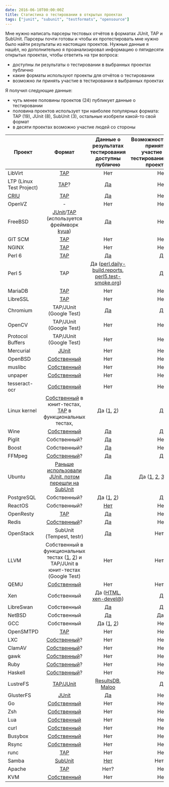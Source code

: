 ```yaml
---
date: 2016-06-10T00:00:00Z
title: Статистика о тестировании в открытых проектах
tags: ["junit", "subunit", "testformats", "opensource"]
---
```


Мне нужно написать парсеры тестовых отчётов в форматах JUnit, TAP и SubUnit.
Парсеры почти готовы и чтобы их протестировать мне нужно было найти результаты
из настоящих проектов. Нужные данные я нашёл, но дополнительно я проанализировал
информацию о пятидесяти открытых проектах, чтобы ответить на три вопроса:

* доступны ли результаты о тестировании в выбранных проектах публично
* какие форматы используют проекты для отчётов о тестировании
* возможно ли принять участие в тестировании в выбранных проектах

Я получил следующие данные:

* чуть менее половины проектов (24) публикует данные о тестировании
* половина проектов использует три наиболее популярных формата: TAP (19), JUnit
(8), SubUnit (3), остальные изобрели какой-то свой формат
* в десяти проектах возможно участие людей со стороны

| Проект		 | Формат			| Данные о результатах тестирования доступны публично | Возможность принять участие в тестировании проекта |
| -------------- |:----------------:|:-------------------:|------:
| LibVirt        | [TAP](https://libvirt.org/testtck.html) | Нет | Нет |
| LTP (Linux Test Project) | [TAP](https://www.mail-archive.com/ltp-list@lists.sourceforge.net/msg21870.html)? | [Да](http://www.lineo.co.jp/ltp/linux-4.3-results/result.html) | Нет |
| [CRIU](https://criu.org/)	  | [TAP](https://github.com/xemul/criu/commit/c4e13bc92816fa049a46fbc491a62098e422948c) | [Да](https://ci.openvz.org/view/CRIU/job/CRIU/job/CRIU-ppc64le/branch/criu-dev/102/tapResults/) | Нет |
| OpenVZ  | - | Нет | Нет |
| FreeBSD | [JUnit](https://www.freebsd.org/news/status/report-2014-10-2014-12.html#Jenkins-Continuous-Integration-for-FreeBSD)/[TAP](https://lists.freebsd.org/pipermail/freebsd-testing/2013-November/000095.html) (используется фреймворк [kyua](https://github.com/jmmv/kyua)) | [Да](https://jenkins.freebsd.org/job/FreeBSD_HEAD/95/testReport/) | Нет
| GIT SCM | [TAP](https://github.com/git/git/tree/master/t) | Нет | Нет
| NGINX   | [TAP](http://hg.nginx.org/nginx-tests/)  | Нет | Нет
| Perl 6  | [TAP](https://github.com/perl6/roast)  | [Да](http://www.cpantesters.org/) | [Да](http://wiki.cpantesters.org/wiki/QuickStart) |
| Perl 5   | TAP | Да ([perl.daily-build.reports](http://www.nntp.perl.org/group/perl.daily-build.reports/), [perl5.test-smoke.org](http://perl5.test-smoke.org/)) | Да
| MariaDB | [TAP](https://dev.mysql.com/doc/mysqltest/2.0/en/unit-tests.html) | Нет | Нет
| LibreSSL | [TAP](https://github.com/libressl-portable/portable/commit/b28e5bedab4ebddd9f93816150832c591bcd4c3e) | Нет | Нет
| Chromium | TAP/JUnit (Google Test) | [Да](https://test-results.appspot.com/) | [Да](http://test-results.appspot.com/) | Да?
| OpenCV   | TAP/JUnit (Google Test) | Нет | Нет
| Protocol Buffers | TAP/JUnit (Google Test) | Нет | Нет
| Mercurial | [JUnit](https://www.mercurial-scm.org/pipermail/mercurial-devel/2014-August/060470.html) | Нет | Нет
| OpenBSD | [Собственный](http://cvsweb.openbsd.org/cgi-bin/cvsweb/src/regress/) | Нет | Нет |
| muslibc | [Собственный](http://nsz.repo.hu/git/?p=libc-test) | Нет | Нет
| unpaper | [Собственный](https://github.com/Flameeyes/unpaper) | Нет | Нет
| tesseract-ocr | [Собственный](https://github.com/tesseract-ocr/tesseract/tree/master/testing) | Нет | Нет
| Linux kernel | [Собственный](https://git.kernel.org/cgit/linux/kernel/git/torvalds/linux.git/tree/tools/testing/selftests) в юнит-тестах, [TAP](https://github.com/autotest/autotest/issues/23) в функциональных тестах,  | Да ([1](http://www.csn.ul.ie/~mel/results/home/marvin/dashboard-openSUSE-13.1-smart.html), [2](https://kernelci.org/job/samsung/)) | [Да](https://api.kernelci.org/examples.html#uploading-tests)
| Wine | [Собственный](https://test.winehq.org/data/) | [Да](https://test.winehq.org/data/) | [Да](https://www.winehq.org/pipermail/wine-devel/2015-September/109318.html) |
| Piglit | Собственный? | [Да](http://people.freedesktop.org/~nh/piglit/results/all/index.html) | Нет
| Boost | Собственный? | [Да](http://www.boost.org/development/tests/develop/developer/summary.html) | Нет
| FFMpeg | [Собственный](https://github.com/FFmpeg/FFmpeg/tree/master/tests)? | [Да](http://fate.ffmpeg.org/) | [Да](https://ffmpeg.org/fate.html) |
| Ubuntu | [Раньше использовали JUnit, потом перешли на SubUnit](http://www.tech-foo.net/making-the-most-of-subunit.html) | [Да](http://ci.ubuntu.com/) | Да ([1](https://launchpad.net/ubuntu-manual-tests), [2](http://www.theorangenotebook.com/2015/10/introducing-pilot.html), [3](https://launchpad.net/ubuntu-community-testing)) |
| PostgreSQL | Собственный? | Да ([1](http://www.pgbuildfarm.org/), [2](http://pgfoundry.org/mail/?group_id=1000040)) | [Да](http://www.pgbuildfarm.org/cgi-bin/register-form.pl)
| ReactOS | Собственный? | [Нет](https://www.reactos.org/testman) | Нет
| OpenResty | [TAP](https://openresty.gitbooks.io/programming-openresty/content/testing/running-tests.html) | [Да](http://qa.openresty.org/) | Нет
| Redis | [Собственный](http://download.redis.io/redis-stable/tests/unit/)? | [Да](http://ci.redis.io/) | Нет
| OpenStack | SubUnit (Tempest, testr) | [Да](http://logs.openstack.org/periodic-qa/) | Нет?
| LLVM     | Собственный в функциональных тестах ([1](http://llvm.org/docs/CommandGuide/lit.html#test-run-output-format), [2](http://llvm.org/docs/TestSuiteMakefileGuide.html#generating-test-output)) и TAP/JUnit в юнит-тестах (Google Test) | Нет | Нет?
| QEMU     | [Собственный](http://git.qemu.org/?p=qemu-test.git;a=summary) | Нет | Нет?
| Xen      | Собственный | Да ([HTML](http://logs.test-lab.xenproject.org/osstest/), [xen-devel@](http://lists.xen.org/archives/html/xen-devel/)) | [Да](http://xenbits.xen.org/gitweb/?p=osstest.git;a=blob;f=README.email;h=e14a8160aac355dda2fa7b8636fb7162b70235b7;hb=HEAD) | Да?
| LibreSwan | Собственный | [Да](http://blueswan.phenome.nl/results/) | Да
| NetBSD    | Собственный | [Да](http://releng.netbsd.org/test-results.html) | Да?
| GCC | Собственный | Да ([1](https://gcc.gnu.org/ml/gcc-testresults/), [2](http://toolchain.lug-owl.de/buildbot/)) | Нет
| OpenSMTPD | [TAP](https://github.com/OpenSMTPD/smtpscript/commit/ba46d2057cea1345d21144a4974f75569fc74d46) | Нет | Нет
| LXC       | [Собственный](https://github.com/lxc/lxc/tree/master/src/tests)?     | Нет | Нет
| ClamAV    | [Собственный](https://github.com/vrtadmin/clamav-devel/tree/master/unit_tests)? | Нет | Нет
| gawk      | [Собственный](http://git.savannah.gnu.org/cgit/gawk.git/tree/test)? | Нет | Нет
| Ruby      | [Собственный](http://svn.ruby-lang.org/repos/ruby/trunk/test/)? | Нет | Нет
| Haskell   | [Собственный](http://darcs.haskell.org/testsuite/tests/ghc-regress/)? | Нет | Нет
| LustreFS  | [TAP/JUnit](https://htmlpreview.github.io/?https://raw.githubusercontent.com/wiki/Xyratex/xperior/perldoc/runtest.html) | [ResultsDB](http://www.eofs.eu/fileadmin/lad2014/slides/08_Roman_Grigoryev_Xperior__LAD14_Seagate.pdf), [Maloo](https://testing.hpdd.intel.com/) | [Да](https://testing.hpdd.intel.com/import_tasks/new) |
| GlusterFS | [JUnit](https://github.com/gluster/glusterfs/blob/master/doc/developer-guide/unittest.md) | [Да](https://build.gluster.org/) | Нет
| Go        | [Собственный](https://github.com/golang/go/tree/master/test) | Нет | Нет
| Zsh       | [Собственный](https://github.com/zsh-users/zsh/tree/master/Test) | Нет | Нет
| Lua       | [Собственный](http://www.lua.org/tests/) | Нет | Нет
| curl      | [Собственный](https://github.com/curl/curl/tree/master/tests) | Нет | Нет
| Busybox   | [Собственный](https://git.busybox.net/busybox/tree/testsuite/README) | Нет | Нет
| Rsync     | [Собственный](https://github.com/AndyA/rsync/tree/master/testsuite)  | Нет | Нет
| runc      | [TAP](https://github.com/opencontainers/runc/pull/659) | Нет | Нет
| Samba     | [SubUnit](https://www.jelmer.uk/262-subunit-usage-in-Samba.html) | [Нет](https://build.samba.org/build.cgi/build/58cb8d1cc9ab241c01b5e18d68aa2add6786ffab) | Нет?
| Apache    | [TAP](http://svn.apache.org/viewvc/httpd/test/framework/trunk/) | Нет? | Нет
| KVM		| [Собственный](http://www.linux-kvm.org/page/KVM-unit-tests) | Нет | Нет
